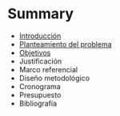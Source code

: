 # Summary

* [Introducción](CONTENIDO/INTRODUCCION.md)
* [Planteamiento del problema](CONTENIDO/PLANTEAMIENTO_DEL_PROBLEMA.md)
* [Objetivos](CONTENIDO/OBJETIVOS.md)
* Justificación
* Marco referencial
* Diseño metodológico
* Cronograma
* Presupuesto
* Bibliografía


